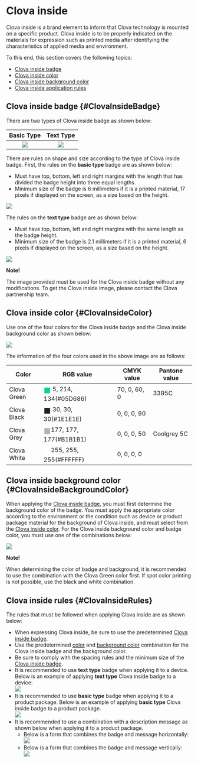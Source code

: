 # Clova inside
Clova inside is a brand element to inform that Clova technology is mounted on a specific product. Clova inside is to be properly indicated on the materials for expression such as printed media after identifying the characteristics of applied media and environment.

To this end, this section covers the following topics:

* [Clova inside badge](#ClovaInsideBadge)
* [Clova inside color](#ClovaInsideColor)
* [Clova inside background color](#ClovaInsideBackgroundColor)
* [Clova inside application rules](#ClovaInsideRules)

## Clova inside badge {#ClovaInsideBadge}
There are two types of Clova inside badge as shown below:

| Basic Type                                                        | Text Type                                                      |
|:-----------------------------------------------------------:|:-----------------------------------------------------------:|
| ![](/Design/Assets/Images/Clova_Inside-Basic_Type_Badge.png)  | ![](/Design/Assets/Images/Clova_Inside-Text_Type_Badge.png)  |

There are rules on shape and size according to the type of Clova inside badge. First, the rules on the **basic type** badge are as shown below:
* Must have top, bottom, left and right margins with the length that has divided the badge height into three equal lengths.
* Minimum size of the badge is 6 millimeters if it is a printed material, 17 pixels if displayed on the screen, as a size based on the height.

![](/Design/Assets/Images/Clova_Inside-Basic_Type_Badge-Rules.png)

The rules on the **text type** badge are as shown below:

* Must have top, bottom, left and right margins with the same length as the badge height.
* Minimum size of the badge is 2.1 millimeters if it is a printed material, 6 pixels if displayed on the screen, as a size based on the height.

![](/Design/Assets/Images/Clova_Inside-Text_Type_Badge-Rules.png)

<div class="note">
  <p><strong>Note!</strong></p>
  <p>The image provided must be used for the Clova inside badge without any modifications. To get the Clova inside image, please contact the Clova partnership team.</p>
</div>

## Clova inside color {#ClovaInsideColor}
Use one of the four colors for the Clova inside badge and the Clova inside background color as shown below:

![](/Design/Assets/Images/Clova_Inside-Color.png)

The information of the four colors used in the above image are as follows:

| Color        | RGB value       | CMYK value     | Pantone value   |
|----------------|-------------|-------------|-------------|
| Clova Green    | <span style="color:#05D686; font-size:150%; vertical-align:middle;">&#9724;</span>  5, 214, 134(#05D686) | 70,  0, 60,  0 | 3395C |
| Clova Black    | <span style="color:#1E1E1E; font-size:150%; vertical-align:middle;">&#9724;</span> 30,  30,  30(#1E1E1E) |  0,  0,  0, 90 | <!-- --> |
| Clova Grey     | <span style="color:#B1B1B1; font-size:150%; vertical-align:middle;">&#9724;</span>177, 177, 177(#B1B1B1) |  0,  0,  0, 50 | Coolgrey 5C |
| Clova White    | <span style="color:#FFFFFF; font-size:150%; vertical-align:middle;">&#9724;</span>255, 255, 255(#FFFFFF) |  0,  0,  0,  0 | <!-- --> |


## Clova inside background color {#ClovaInsideBackgroundColor}

When applying the [Clova inside badge](#ClovaInsideBadge), you must first determine the background color of the badge. You must apply the appropriate color according to the environment or the condition such as device or product package material for the background of Clova inside, and must select from the [Clova inside color](#ClovaInsideColor). For the Clova inside background color and badge color, you must use one of the combinations below:

![](/Design/Assets/Images/Clova_Inside-Background_Color-Combinations.png)

<div class="note">
  <p><strong>Note!</strong></p>
  <p>When determining the color of badge and background, it is recommended to use the combination with the Clova Green color first. If spot color printing is not possible, use the black and white combination.</p>
</div>

## Clova inside rules {#ClovaInsideRules}

The rules that must be followed when applying Clova inside are as shown below:

* When expressing Clova inside, be sure to use the predetermined [Clova inside badge](#ClovaInsideBadge).
* Use the predetermined [color](#ClovaInsideColor) and [background color](#ClovaInsideBackgroundColor) combination for the Clova inside badge and the background color.
* Be sure to comply with the spacing rules and the minimum size of the [Clova inside badge](#ClovaInsideBadge).
* It is recommended to use **text type** badge when applying it to a device. Below is an example of applying **text type** Clova inside badge to a device:<br />
  ![](/Design/Assets/Images/Clova_Inside-Device_Exmaple.png)
* It is recommended to use **basic type** badge when applying it to a product package. Below is an example of applying **basic type** Clova inside badge to a product package.<br />
  ![](/Design/Assets/Images/Clova_Inside-Package_Example.png)
* It is recommended to use a combination with a description message as shown below when applying it to a product package.
  * Below is a form that combines the badge and message horizontally:<br />
    ![](/Design/Assets/Images/Clova_Inside-Horizontal_Signature_For_Package.png)
  * Below is a form that combines the badge and message vertically:<br />
    ![](/Design/Assets/Images/Clova_Inside-Vertical_Signature_For_Package.png)
